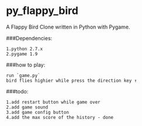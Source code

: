 py_flappy_bird
==============
A Flappy Bird Clone written in Python with Pygame.

###Dependencies:

    1.python 2.7.x
    2.pygame 1.9
    
###how to play:
    
    run `game.py`
    bird flies highier while press the direction key ↑
    
    
###todo:

    1.add restart button while game over
    2.add game sound
    3.add game config button
    4.add the max score of the history - done
    
    
